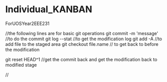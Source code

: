# Individual_KANBAN
ForUOSYear2EEE231

//the following lines are for basic git operations
git commit -m 'message' //to do the commit 
git log --stat //to get the modification log
git add -A //to add file to the staged area
git checkout file.name // to get back to before the modification

git reset HEAD^1 //get the commit back and get the modification back to modified stage

//